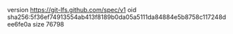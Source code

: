 version https://git-lfs.github.com/spec/v1
oid sha256:5f36ef74913554ab413f8189b0da05a5111da84884e5b8758c117248dee6fe0a
size 76798
